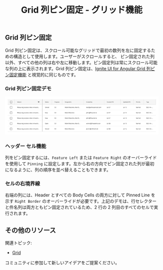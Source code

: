 ﻿---
title: Grid 列ピン固定 - グリッド機能
_description: Grid 列ピン固定は、スクロール可能なグリッドで選択された列をピン固定するための構造です。 
_keywords: デザイン システム, Sketch, Ignite UI for Angular, Grid 機能, UI ライブラリ, ウィジェット
_language: ja
---

## Grid 列ピン固定

Grid 列ピン固定は、スクロール可能なグリッドで最初の数列を左に固定するための構造として使用します。ユーザーがスクロールすると、 ピン固定された列以外、すべての他の列は右や左に移動します。ピン固定列は常にスクロール可能な列の上に表示されます。Grid 列ピン固定は、[Ignite UI for Angular Grid 列ピン固定機能](https://jp.infragistics.com/products/ignite-ui-angular/angular/components/grid_column_pinning.html) と視覚的に同じものです。

### Grid 列ピン固定デモ

<img class="responsive-img" src="../images/grid_column_pinning_demo.png" srcset="../images/grid_column_pinning_demo@2x.png 2x" />

### ヘッダー セル機能

 列をピン固定するには、`Feature Left` または `Feature Right` のオーバーライドを使用して `Pinning` に設定します。左から右の方向でピン固定された列が最初になるように、列の順序を並べ替えることもできます。

### セルの右境界線

右端の列には、Header とすべての Body Cells の両方に対して Pinned Line を示す `Right Border` のオーバーライドが必要です。上記のデモは、行セレクターと件名列は両方ともピン固定されているため、2 行の 2 列目のすべてのセルで実行されます。

## その他のリソース

関連トピック:

- [Grid](grid.md)
  <div class="divider--half"></div>

コミュニティに参加して新しいアイデアをご提案ください。
